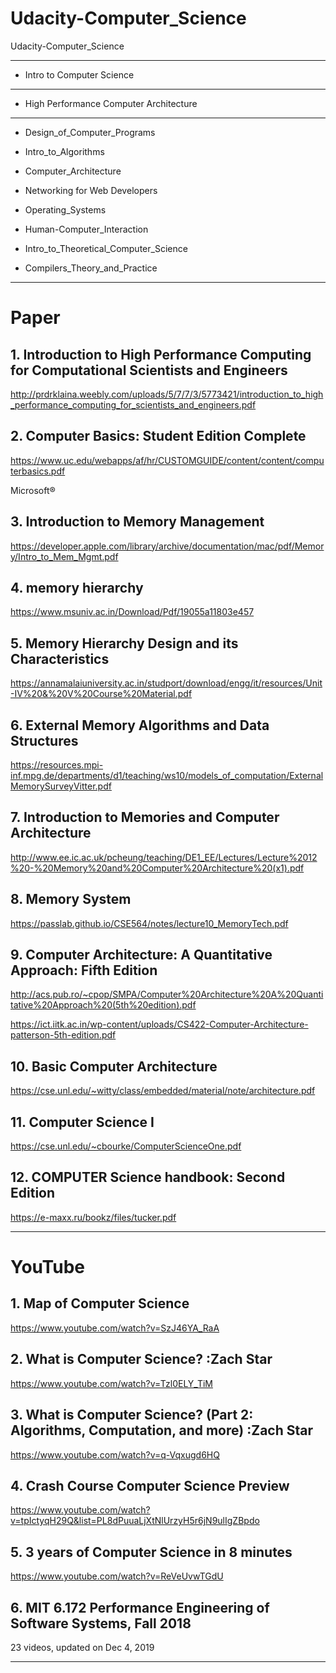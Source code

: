 # Udacity-Computer_Science
Udacity-Computer_Science



-------

- Intro to Computer Science

-------

- High Performance Computer Architecture


-------

- Design_of_Computer_Programs

- Intro_to_Algorithms


- Computer_Architecture


- Networking for Web Developers


- Operating_Systems

- Human-Computer_Interaction

- Intro_to_Theoretical_Computer_Science

- Compilers_Theory_and_Practice



-------

# Paper

## 1. Introduction to High Performance Computing for Computational Scientists and Engineers
http://prdrklaina.weebly.com/uploads/5/7/7/3/5773421/introduction_to_high_performance_computing_for_scientists_and_engineers.pdf


## 2. Computer Basics: Student Edition Complete
https://www.uc.edu/webapps/af/hr/CUSTOMGUIDE/content/content/computerbasics.pdf


Microsoft®

## 3. Introduction to Memory Management 
https://developer.apple.com/library/archive/documentation/mac/pdf/Memory/Intro_to_Mem_Mgmt.pdf

## 4. memory hierarchy
https://www.msuniv.ac.in/Download/Pdf/19055a11803e457

## 5. Memory Hierarchy Design and its Characteristics
https://annamalaiuniversity.ac.in/studport/download/engg/it/resources/Unit-IV%20&%20V%20Course%20Material.pdf

## 6. External Memory Algorithms and Data Structures
https://resources.mpi-inf.mpg.de/departments/d1/teaching/ws10/models_of_computation/ExternalMemorySurveyVitter.pdf

## 7. Introduction to Memories and Computer Architecture
http://www.ee.ic.ac.uk/pcheung/teaching/DE1_EE/Lectures/Lecture%2012%20-%20Memory%20and%20Computer%20Architecture%20(x1).pdf


## 8. Memory	System	
https://passlab.github.io/CSE564/notes/lecture10_MemoryTech.pdf


## 9. Computer Architecture: A Quantitative Approach: Fifth Edition
http://acs.pub.ro/~cpop/SMPA/Computer%20Architecture%20A%20Quantitative%20Approach%20(5th%20edition).pdf

https://ict.iitk.ac.in/wp-content/uploads/CS422-Computer-Architecture-patterson-5th-edition.pdf


## 10. Basic Computer Architecture
https://cse.unl.edu/~witty/class/embedded/material/note/architecture.pdf


## 11. Computer Science I
https://cse.unl.edu/~cbourke/ComputerScienceOne.pdf

## 12. COMPUTER Science handbook: Second Edition
https://e-maxx.ru/bookz/files/tucker.pdf

-------

# YouTube

## 1. Map of Computer Science
https://www.youtube.com/watch?v=SzJ46YA_RaA

## 2. What is Computer Science?  :Zach Star
https://www.youtube.com/watch?v=Tzl0ELY_TiM

## 3. What is Computer Science? (Part 2: Algorithms, Computation, and more) :Zach Star
https://www.youtube.com/watch?v=q-Vqxugd6HQ

## 4. Crash Course Computer Science Preview
https://www.youtube.com/watch?v=tpIctyqH29Q&list=PL8dPuuaLjXtNlUrzyH5r6jN9ulIgZBpdo

## 5. 3 years of Computer Science in 8 minutes
https://www.youtube.com/watch?v=ReVeUvwTGdU


## 6. MIT 6.172 Performance Engineering of Software Systems, Fall 2018
23 videos, updated on Dec 4, 2019

-------
